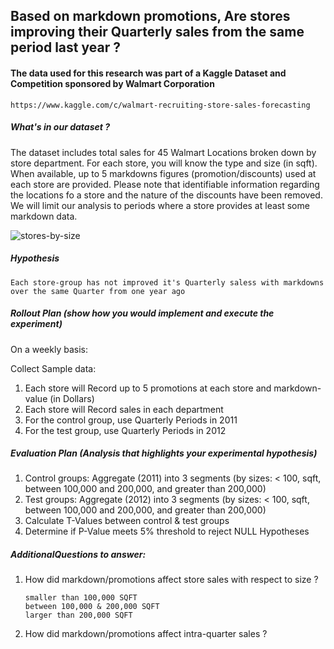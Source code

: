 ## Based on markdown promotions, Are stores improving their Quarterly sales from the same period last year ?

#### The data used for this research was part of a Kaggle Dataset and Competition sponsored by Walmart Corporation
```
https://www.kaggle.com/c/walmart-recruiting-store-sales-forecasting
```

##### What's in our dataset ?

The dataset includes total sales for 45 Walmart Locations broken down by store department.  For each store, you will know the type and size (in sqft).  When available, up to 5  markdowns figures (promotion/discounts) used at each store are provided.  Please note that identifiable information regarding the locations fo a store and the nature of the discounts have been removed.  We will limit our analysis to periods where a store provides at least some markdown data.  

![stores-by-size](https://raw.githubusercontent.com/plj91682/Thinkful_Capstone_1/master/Unit-1/storesbysize.png)

##### Hypothesis  

```
Each store-group has not improved it's Quarterly saless with markdowns over the same Quarter from one year ago
```

##### Rollout Plan (show how you would implement and execute the experiment)


On a weekly basis:

Collect Sample data:
1. Each store will Record up to 5 promotions at each store and markdown-value (in Dollars)
1. Each store will Record sales in each department
1. For the control group, use Quarterly Periods in 2011
1. For the test group, use Quarterly Periods in 2012

##### Evaluation Plan (Analysis that highlights your experimental hypothesis)

1. Control groups: Aggregate (2011) into 3 segments (by sizes: < 100, sqft, between 100,000 and 200,000, and greater than 200,000)
1. Test groups: Aggregate (2012) into 3 segments (by sizes: < 100, sqft, between 100,000 and 200,000, and greater than 200,000)
1. Calculate T-Values between control & test groups
1. Determine if P-Value meets 5% threshold to reject NULL Hypotheses

##### AdditionalQuestions to answer:

1.  How did markdown/promotions affect store sales with respect to size ?
    ```
    smaller than 100,000 SQFT
    between 100,000 & 200,000 SQFT
    larger than 200,000 SQFT
    ```
1. How did markdown/promotions affect intra-quarter sales ?

